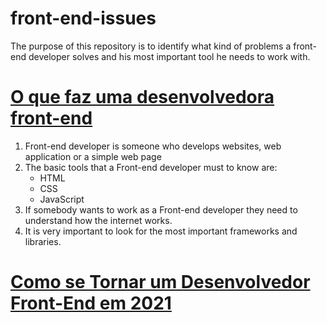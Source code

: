 # front-end-issues
The purpose of this repository is to identify what kind of problems a front-end developer solves and his most important tool he needs to work with.

# [O que faz uma desenvolvedora front-end](https://youtu.be/ZY3-MFxVdEw)

1. Front-end developer is someone who develops websites, web application or a simple web page
2. The basic tools that a Front-end developer must to know are:
    * HTML
    * CSS
    * JavaScript
3. If somebody wants to work as a Front-end developer they need to understand how the internet works.
4. It is very important to look for the most important frameworks and libraries.  

# [Como se Tornar um Desenvolvedor Front-End em 2021](https://youtu.be/lfRFBqcqu1s)